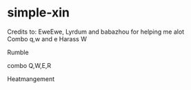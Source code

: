 # simple-xin
Credits to: EweEwe, Lyrdum and babazhou for helping me alot 		   
Combo q,w and e
Harass W

Rumble

combo Q,W,E,R

Heatmangement
       
      
       
       
